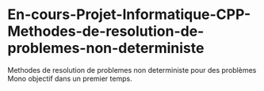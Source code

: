 # En-cours-Projet-Informatique-CPP-Methodes-de-resolution-de-problemes-non-deterministe
Methodes de resolution de problemes non deterministe pour des problèmes Mono objectif dans un premier temps.
